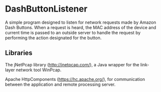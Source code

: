# DashButtonListener

A simple program designed to listen for network requests made by Amazon Dash Buttons. When a request is heard, the MAC address of the device and current time is passed to an outside server to handle the request by performing the action designated for the button.


## Libraries

The jNetPcap library (http://jnetpcap.com/), a Java wrapper for the link-layer network tool WinPcap.

Apache HttpComponents (https://hc.apache.org/), for communication between the application and remote processing server.

